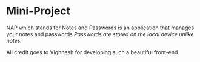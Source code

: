 # Mini-Project 

NAP which stands for Notes and Passwords is an application that manages your notes and passwords
_Passwords are stored on the local device unlike notes._ 

All credit goes to Vighnesh for developing such a beautiful front-end.
